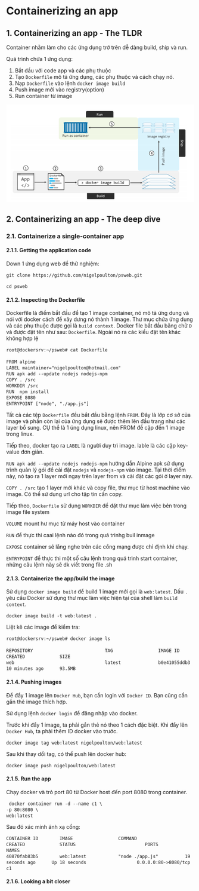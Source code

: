 # Containerizing an app

## 1. Containerizing an app - The TLDR

Container nhằm làm cho các ứng dụng trở trên dễ dàng build, ship và run. 

Quá trình chứa 1 ứng dụng: 

1. Bắt đầu với code app và các phụ thuộc
2. Tạo `Dockerfile` mô tả ứng dụng, các phụ thuộc và cách chạy nó. 
3. Nạp `Dockerfile` vào lệnh `docker image build`
4. Push image mới vào registry(option)
5. Run container từ image

![](../images/docker9.png)

## 2. Containerizing an app - The deep dive

### 2.1. Containerize a single-container app

#### 2.1.1. Getting the application code

Down 1 ứng dụng web để thử nghiệm: 

```
git clone https://github.com/nigelpoulton/psweb.git
```

```
cd psweb
```

#### 2.1.2. Inspecting the Dockerfile

Dockerfile là điểm bắt đầu để tạo 1 image container, nó mô tả ứng dung và nói với docker cách để xây dưng nó thành 1 image. Thư mục chứa ứng dụng và các phụ thuộc được gọi là `build context`. Docker file bắt đầu bằng chữ `D` và được đặt tên như sau: `Dockerfile`. Ngoài nó ra các kiểu đặt tên khác không hợp lệ 

```
root@dockersrv:~/psweb# cat Dockerfile 

FROM alpine
LABEL maintainer="nigelpoulton@hotmail.com"
RUN apk add --update nodejs nodejs-npm
COPY . /src
WORKDIR /src
RUN  npm install
EXPOSE 8080
ENTRYPOINT ["node", "./app.js"]
```

Tất cả các tệp `Dockerfile` đều bắt đầu bằng lệnh `FROM`. Đây là lớp cơ sở của image và phần còn lại của ứng dụng sẽ được thêm lên đầu trang như các layer bổ sung. CỤ thể là 1 úng dụng linux, nên FROM đề cập đến 1 image trong linux. 

Tiếp theo, docker tạo ra `LABEL` là người duy trì image. lable là các cặp key-value đơn giản. 

`RUN apk add --update nodejs nodejs-npm` hướng dẫn Alpine apk sử dụng trình quản lý gói để cài đặt `nodejs` và `nodejs-npm` vào image.  Tại thời điểm này, nó tạo ra 1 layer mới ngay trên layer from và cài đặt các gói ở layer này. 

`COPY . /src` tạo 1 layer mới khác và copy file, thư mục từ host machine vào image. Có thể sử dụng url cho tập tin cần copy. 

Tiếp theo, `Dockerfile` sử dụng `WORKDIR` để đặt thư mục làm việc bên trong image file system

`VOLUME` mount hư mục từ máy host vào container

`RUN` để thực thi caai lệnh nào đó trong quá trinhg buil inmage

`EXPOSE` container sẽ lắng nghe trên các cổng mạng được chỉ định khi chạy. 

`ENTRYPOINT` để thực thi một số câu lệnh trong quá trình start container, những câu lệnh này sẽ dk viết trong file .sh

#### 2.1.3. Containerize the app/build the image

Sử dụng `docker image build` để build 1 image mới gọi là `web:latest`. Dấu `.` yêu cầu Docker sử dụng thư mục làm việc hiện tại của shell làm `build context`. 

```
docker image build -t web:latest .
```

Liệt kê các image để kiểm tra: 

```
root@dockersrv:~/psweb# docker image ls 

REPOSITORY                           TAG                 IMAGE ID            CREATED             SIZE
web                                  latest              b0e41055ddb3        10 minutes ago      93.5MB
```

#### 2.1.4. Pushing images

Để đẩy 1 image lên `Docker Hub`, bạn cần login với `Docker ID`. Bạn cũng cần gắn thẻ image thích hợp. 

Sử dụng lệnh `docker login` để đăng nhập vào docker. 

Trước khi đẩy 1 image, ta phải gắn thẻ nó theo 1 cách đặc biệt. Khi đẩy lên `Docker Hub`, ta phải thêm ID docker vào trước. 

```
docker image tag web:latest nigelpoulton/web:latest
```

Sau khi thay dổi tag, có thể push lên docker hub: 

```
docker image push nigelpoulton/web:latest
```

#### 2.1.5. Run the app

Chạy docker và trỏ port 80 từ Docker host đến port 8080 trong container. 
```
 docker container run -d --name c1 \
-p 80:8080 \
web:latest
```

Sau đó xác minh ánh xạ cổng:

```
CONTAINER ID        IMAGE                 COMMAND                  CREATED             STATUS                          PORTS                    NAMES
40870fab83b5        web:latest            "node ./app.js"          19 seconds ago      Up 18 seconds                   0.0.0.0:80->8080/tcp     c1
```

#### 2.1.6. Looking a bit closer



